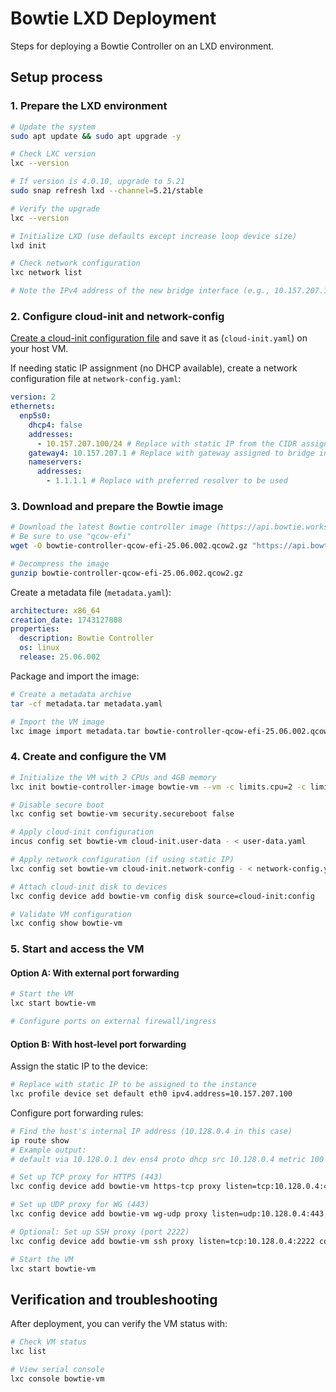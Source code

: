 # Bowtie LXD Deployment

Steps for deploying a Bowtie Controller on an LXD environment.

## Setup process

### 1. Prepare the LXD environment

```bash
# Update the system
sudo apt update && sudo apt upgrade -y

# Check LXC version
lxc --version

# If version is 4.0.10, upgrade to 5.21
sudo snap refresh lxd --channel=5.21/stable

# Verify the upgrade
lxc --version

# Initialize LXD (use defaults except increase loop device size)
lxd init

# Check network configuration
lxc network list

# Note the IPv4 address of the new bridge interface (e.g., 10.157.207.1/24)
```

### 2. Configure cloud-init and network-config

[Create a cloud-init configuration file](https://github.com/bowtieworks/deployment-tools/tree/main/tools/cloud-init-generator) and save it as (`cloud-init.yaml`) on your host VM.

If needing static IP assignment (no DHCP available), create a network configuration file at `network-config.yaml`:

```yaml
version: 2
ethernets:
  enp5s0:
    dhcp4: false
    addresses:
      - 10.157.207.100/24 # Replace with static IP from the CIDR assigned to the bridge interface
    gateway4: 10.157.207.1 # Replace with gateway assigned to bridge interface
    nameservers:
      addresses:
        - 1.1.1.1 # Replace with preferred resolver to be used
```

### 3. Download and prepare the Bowtie image

```bash
# Download the latest Bowtie controller image (https://api.bowtie.works/platforms/KVM)
# Be sure to use "qcow-efi"
wget -O bowtie-controller-qcow-efi-25.06.002.qcow2.gz "https://api.bowtie.works/api/v1/package/4657/download/"

# Decompress the image
gunzip bowtie-controller-qcow-efi-25.06.002.qcow2.gz
```

Create a metadata file (`metadata.yaml`):

```yaml
architecture: x86_64
creation_date: 1743127808
properties:
  description: Bowtie Controller
  os: linux
  release: 25.06.002
```

Package and import the image:

```bash
# Create a metadata archive
tar -cf metadata.tar metadata.yaml

# Import the VM image
lxc image import metadata.tar bowtie-controller-qcow-efi-25.06.002.qcow2 --alias bowtie-controller-image
```

### 4. Create and configure the VM

```bash
# Initialize the VM with 2 CPUs and 4GB memory
lxc init bowtie-controller-image bowtie-vm --vm -c limits.cpu=2 -c limits.memory=4GB -s default

# Disable secure boot
lxc config set bowtie-vm security.secureboot false

# Apply cloud-init configuration
incus config set bowtie-vm cloud-init.user-data - < user-data.yaml

# Apply network configuration (if using static IP)
lxc config set bowtie-vm cloud-init.network-config - < network-config.yaml

# Attach cloud-init disk to devices
lxc config device add bowtie-vm config disk source=cloud-init:config

# Validate VM configuration
lxc config show bowtie-vm
```

### 5. Start and access the VM

#### Option A: With external port forwarding

```bash
# Start the VM
lxc start bowtie-vm

# Configure ports on external firewall/ingress
```

#### Option B: With host-level port forwarding

Assign the static IP to the device:

```bash
# Replace with static IP to be assigned to the instance
lxc profile device set default eth0 ipv4.address=10.157.207.100
```

Configure port forwarding rules:

```bash
# Find the host's internal IP address (10.128.0.4 in this case)
ip route show
# Example output:
# default via 10.128.0.1 dev ens4 proto dhcp src 10.128.0.4 metric 100

# Set up TCP proxy for HTTPS (443)
lxc config device add bowtie-vm https-tcp proxy listen=tcp:10.128.0.4:443 connect=tcp:10.157.207.100:443 nat=true

# Set up UDP proxy for WG (443)
lxc config device add bowtie-vm wg-udp proxy listen=udp:10.128.0.4:443 connect=udp:10.157.207.100:443 nat=true

# Optional: Set up SSH proxy (port 2222)
lxc config device add bowtie-vm ssh proxy listen=tcp:10.128.0.4:2222 connect=tcp:10.157.207.100:22 nat=true

# Start the VM
lxc start bowtie-vm
```

## Verification and troubleshooting

After deployment, you can verify the VM status with:

```bash
# Check VM status
lxc list

# View serial console
lxc console bowtie-vm
```

